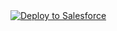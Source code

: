 <a href="https://boiling-dawn-9130.herokuapp.com/?owner=CodeScience&repo=spa-core-jquery" target="_blank">
  <img alt="Deploy to Salesforce"
       src="https://raw.githubusercontent.com/afawcett/githubsfdeploy/master/src/main/webapp/resources/img/deploy.png">
</a>
